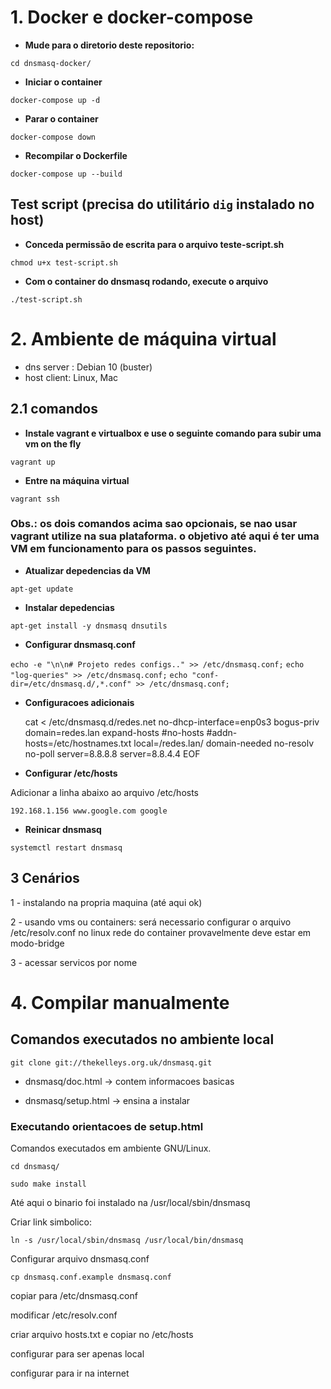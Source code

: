 # 1. Docker e docker-compose

- **Mude para o diretorio deste repositorio:**

`cd dnsmasq-docker/`

- **Iniciar o container**

`docker-compose up -d`

- **Parar o container**

`docker-compose down`

- **Recompilar o Dockerfile**

`docker-compose up --build`

## Test script (precisa do utilitário `dig` instalado no host)

- **Conceda permissão de escrita para o arquivo teste-script.sh**

`chmod u+x test-script.sh`

- **Com o container do dnsmasq rodando, execute o arquivo**

`./test-script.sh`

# 2. Ambiente de máquina virtual

- dns server : Debian 10 (buster)
- host client: Linux, Mac

## 2.1 comandos

- **Instale vagrant e virtualbox e use o seguinte comando para subir uma vm on the fly**

`vagrant up`

- **Entre na máquina virtual**

`vagrant ssh`

### Obs.: os dois comandos acima sao opcionais, se nao usar vagrant utilize na sua plataforma. o objetivo até aqui é ter uma VM em funcionamento para os passos seguintes.

- **Atualizar depedencias da VM**

`apt-get update`

- **Instalar depedencias**

`apt-get install -y dnsmasq dnsutils`

- **Configurar dnsmasq.conf**

`echo -e "\n\n# Projeto redes configs.." >> /etc/dnsmasq.conf;`
`echo "log-queries" >> /etc/dnsmasq.conf;`
`echo "conf-dir=/etc/dnsmasq.d/,*.conf" >> /etc/dnsmasq.conf;`


- **Configuracoes adicionais**
    
    
    cat <<EOF > /etc/dnsmasq.d/redes.net 
    no-dhcp-interface=enp0s3
    bogus-priv
    domain=redes.lan
    expand-hosts
    #no-hosts
    #addn-hosts=/etc/hostnames.txt
    local=/redes.lan/
    domain-needed
    no-resolv
    no-poll
    server=8.8.8.8
    server=8.8.4.4
    EOF

- **Configurar /etc/hosts**

Adicionar a linha abaixo ao arquivo /etc/hosts

`192.168.1.156 www.google.com google`

- **Reinicar dnsmasq**

`systemctl restart dnsmasq`

## 3 Cenários

1 - instalando na propria maquina (até aqui ok)

2 - usando vms ou containers:
será necessario configurar o arquivo /etc/resolv.conf no linux
rede do container provavelmente deve estar em modo-bridge

3 - acessar servicos por nome


# 4. Compilar manualmente

## Comandos executados no ambiente local

`git clone git://thekelleys.org.uk/dnsmasq.git`

- dnsmasq/doc.html -> contem informacoes basicas

- dnsmasq/setup.html -> ensina a instalar

### Executando orientacoes de setup.html

Comandos executados em ambiente GNU/Linux.

`cd dnsmasq/`

`sudo make install`

Até aqui o binario foi instalado na /usr/local/sbin/dnsmasq

Criar link simbolico:

`ln -s /usr/local/sbin/dnsmasq /usr/local/bin/dnsmasq`

Configurar arquivo dnsmasq.conf

`cp dnsmasq.conf.example dnsmasq.conf`

copiar para /etc/dnsmasq.conf

modificar /etc/resolv.conf

criar arquivo hosts.txt e copiar no /etc/hosts

configurar para ser apenas local

configurar para ir na internet
